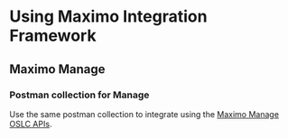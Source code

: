 # Using Maximo Integration Framework


## Maximo Manage

### Postman collection for Manage
Use the same postman collection to integrate using the [Maximo Manage OSLC APIs](./manage/postman/README.md).